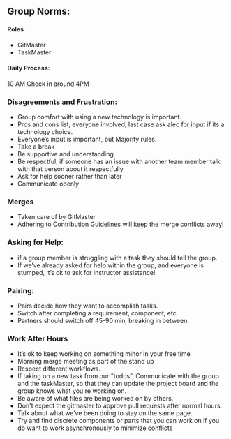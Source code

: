 ## Group Norms:

#### Roles

- GitMaster
- TaskMaster

#### Daily Process:

10 AM
Check in around 4PM

### Disagreements and Frustration:

- Group comfort with using a new technology is important.
- Pros and cons list, everyone involved, last case ask alec for input if its a technology choice.
- Everyone’s input is important, but Majority rules.
- Take a break
- Be supportive and understanding.
- Be respectful, if someone has an issue with another team member talk with that person about it respectfully.
- Ask for help sooner rather than later
- Communicate openly

### Merges

- Taken care of by GitMaster
- Adhering to Contribution Guidelines will keep the merge conflicts away!

### Asking for Help:

- if a group member is struggling with a task they should tell the group.
- If we’ve already asked for help within the group, and everyone is stumped, it’s ok to ask for instructor assistance!

### Pairing:

- Pairs decide how they want to accomplish tasks.
- Switch after completing a requirement, component, etc
- Partners should switch off 45-90 min, breaking in between.

### Work After Hours

- It’s ok to keep working on something minor in your free time
- Morning merge meeting as part of the stand up
- Respect different workflows.
- If taking on a new task from our "todos", Communicate with the group and the taskMaster, so that they can update the project board and the group knows what you're working on.
- Be aware of what files are being worked on by others.
- Don't expect the gitmaster to approve pull requests after normal hours.
- Talk about what we’ve been doing to stay on the same page.
- Try and find discrete components or parts that you can work on if you do want to work asynchronously to minimize conflicts
